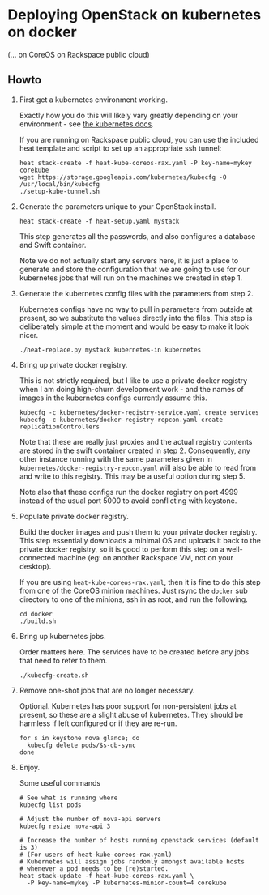 Deploying OpenStack on kubernetes on docker
===========================================

(... on CoreOS on Rackspace public cloud)

Howto
-----

1. First get a kubernetes environment working.

   Exactly how you do this will likely vary greatly depending on your
   environment - see
   [the kubernetes docs](https://github.com/GoogleCloudPlatform/kubernetes/blob/master/README.md).

   If you are running on Rackspace public cloud, you can use the
   included heat template and script to set up an appropriate ssh
   tunnel:
   ```
   heat stack-create -f heat-kube-coreos-rax.yaml -P key-name=mykey corekube
   wget https://storage.googleapis.com/kubernetes/kubecfg -O /usr/local/bin/kubecfg
   ./setup-kube-tunnel.sh
   ```

2. Generate the parameters unique to your OpenStack install.

   ```
   heat stack-create -f heat-setup.yaml mystack
   ```

   This step generates all the passwords, and also configures a
   database and Swift container.

   Note we do not actually start any servers here, it is just a place
   to generate and store the configuration that we are going to use for
   our kubernetes jobs that will run on the machines we created in
   step 1.

3. Generate the kubernetes config files with the parameters from step 2.

   Kubernetes configs have no way to pull in parameters from outside
   at present, so we substitute the values directly into the files.
   This step is deliberately simple at the moment and would be easy to
   make it look nicer.

   ```
   ./heat-replace.py mystack kubernetes-in kubernetes
   ```

4. Bring up private docker registry.

   This is not strictly required, but I like to use a private docker
   registry when I am doing high-churn development work - and the
   names of images in the kubernetes configs currently assume this.

   ```
   kubecfg -c kubernetes/docker-registry-service.yaml create services
   kubecfg -c kubernetes/docker-registry-repcon.yaml create replicationControllers
   ```

   Note that these are really just proxies and the actual registry
   contents are stored in the swift container created in step 2.
   Consequently, any other instance running with the same parameters
   given in `kubernetes/docker-registry-repcon.yaml` will also be able
   to read from and write to this registry.  This may be a useful
   option during step 5.

   Note also that these configs run the docker registry on port 4999
   instead of the usual port 5000 to avoid conflicting with keystone.

5. Populate private docker registry.

   Build the docker images and push them to your private docker
   registry.  This step essentially downloads a minimal OS and uploads
   it back to the private docker registry, so it is good to perform
   this step on a well-connected machine (eg: on another Rackspace VM,
   not on your desktop).

   If you are using `heat-kube-coreos-rax.yaml`, then it is fine to do
   this step from one of the CoreOS minion machines.  Just rsync the
   `docker` sub directory to one of the minions, ssh in as root, and
   run the following.

   ```
   cd docker
   ./build.sh
   ```

6. Bring up kubernetes jobs.

   Order matters here.  The services have to be created before any
   jobs that need to refer to them.

   ```
   ./kubecfg-create.sh
   ```

7. Remove one-shot jobs that are no longer necessary.

   Optional.  Kubernetes has poor support for non-persistent jobs at
   present, so these are a slight abuse of kubernetes.  They should be
   harmless if left configured or if they are re-run.

   ```
   for s in keystone nova glance; do
     kubecfg delete pods/$s-db-sync
   done
   ```

8. Enjoy.

   Some useful commands

   ```
   # See what is running where
   kubecfg list pods

   # Adjust the number of nova-api servers
   kubecfg resize nova-api 3

   # Increase the number of hosts running openstack services (default is 3)
   # (For users of heat-kube-coreos-rax.yaml)
   # Kubernetes will assign jobs randomly amongst available hosts
   # whenever a pod needs to be (re)started.
   heat stack-update -f heat-kube-coreos-rax.yaml \
     -P key-name=mykey -P kubernetes-minion-count=4 corekube
   ```

